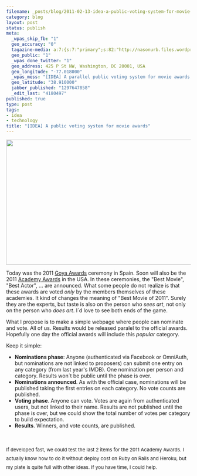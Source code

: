 ```yaml
--- 
filename: _posts/blog/2011-02-13-idea-a-public-voting-system-for-movie-awards.md
category: blog
layout: post
status: publish
meta: 
  _wpas_skip_fb: "1"
  geo_accuracy: "0"
  tagazine-media: a:7:{s:7:"primary";s:82:"http://nasonurb.files.wordpress.com/2011/02/screen-shot-2011-02-13-at-20-37-10.png";s:6:"images";a:1:{s:82:"http://nasonurb.files.wordpress.com/2011/02/screen-shot-2011-02-13-at-20-37-10.png";a:6:{s:8:"file_url";s:82:"http://nasonurb.files.wordpress.com/2011/02/screen-shot-2011-02-13-at-20-37-10.png";s:5:"width";s:4:"1030";s:6:"height";s:3:"550";s:4:"type";s:5:"image";s:4:"area";s:6:"566500";s:9:"file_path";s:0:"";}}s:6:"videos";a:0:{}s:11:"image_count";s:1:"1";s:6:"author";s:7:"4180497";s:7:"blog_id";s:7:"8438084";s:9:"mod_stamp";s:19:"2011-02-14 01:44:18";}
  geo_public: "1"
  _wpas_done_twitter: "1"
  geo_address: 425 P St NW, Washington, DC 20001, USA
  geo_longitude: "-77.018000"
  _wpas_mess: "[IDEA] A parallel public voting system for movie awards."
  geo_latitude: "38.910000"
  jabber_published: "1297647858"
  _edit_last: "4180497"
published: true
type: post
tags: 
- idea
- technology
title: "[IDEA] A public voting system for movie awards"
---
```

<div class="mceTemp mceIEcenter"><dl class="wp-caption aligncenter"><dt class="wp-caption-dt"><a href="http://www.flickr.com/photos/mobo85/2280591842"><img class="size-full wp-image-1842" title="Screen shot 2011-02-13 at 20.37.10" src="http://nasonurb.files.wordpress.com/2011/02/screen-shot-2011-02-13-at-20-37-10.png" alt="" width="640" height="341" /></a></dt></dl></div>
Today was the 2011 <a href="http://es.wikipedia.org/wiki/Premios_Goya">Goya Awards</a> ceremony in Spain. Soon will also be the 2011 <a href="http://en.wikipedia.org/wiki/Academy_Award">Academy Awards</a> in the USA. In these ceremonies, the "Best Movie", "Best Actor", ... are announced. What some people do not realize is that these awards are voted <em>only</em> by the members themselves of these academies. It kind of changes the meaning of "Best Movie of 2011". Surely they are the experts, but taste is also on the person who <em>sees art</em>, not only on the person who <em>does art</em>. I´d love to see both ends of the game.

<!--more-->

What I propose is to make a simple webpage where people can nominate and vote. All of us. Results would be released paralel to the official awards. Hopefully one day the official awards will include this <em>popular</em> category.

Keep it simple:
<ul>
	<li><strong>Nominations phase</strong>: Anyone (authenticated via Facebook or OmniAuth, but nominations are not linked to proposers) can submit one entry on any category (from last year's IMDB). One nomination per person and category. Results won´t be public until the phase is over.</li>
	<li><strong>Nominations announced</strong>. As with the official case, nominations will be published taking the first entries on each category. No vote counts are published.</li>
	<li><strong>Voting phase</strong>. Anyone can vote. Votes are again from authenticated users, but not linked to their name. Results are not published until the phase is over, but we could show the total number of votes per category to build expectation.</li>
	<li><strong>Results</strong>. Winners, and vote counts, are published.</li>
</ul>
&nbsp;

<span style="font-size:small;"><span style="line-height:24px;">If developed fast, we could test the last 2 items for the 2011 Academy Awards. I actually know how to do it without deploy cost on Ruby on Rails and Heroku, but my plate is quite full with other ideas. If you have time, I could help.</span></span>
